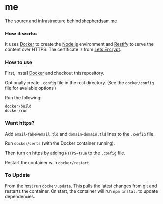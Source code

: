# me
The source and infrastructure behind [shepherdsam.me](https://shepherdsam.me)

### How it works
It uses [Docker](https://docker.com) to create the [Node.js](https://nodejs.org) environment and [Restify](http://restify.com) to serve the content over HTTPS. The certificate is from [Lets Encrypt](https://letsencrypt.org).

### How to use
First, install [Docker](https://docker.com) and checkout this repository.

Optionally create `.config` file in the root directory. (See the `docker/config` file for available options.)

Run the following:
```
docker/build
docker/run
```

### Want https?
Add `email=fake@email.tld` and `domain=domain.tld` lines to the `.config` file.

Run `docker/certs` (with the Docker container running).

Then turn on https by adding `HTTPS=true` to the `.config` file.

Restart the container with `docker/restart`.

### To Update
From the host run `docker/update`. This pulls the latest changes from git and restarts the container. On start, the container will run `npm install` to update dependencies.
